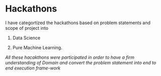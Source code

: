 # Hackathons

I have categortized the hackathons based on problem statements and scope of project into

1. Data Science

2. Pure Machine Learning.

*All these hacakthons were participated in order to have a firm understanding of Domain and 
convert the problem statement into end to end execution frame-work*
